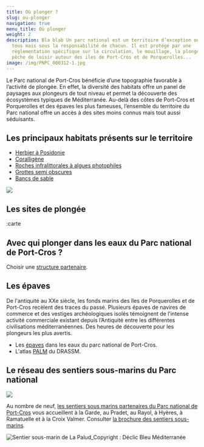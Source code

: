 ```yaml
---
title: Où plonger ?
slug: ou-plonger
navigation: true
menu_title: Où plonger
weight: 2
description: Bla blab Un parc national est un territoire d’exception ouvert à
  tous mais sous la responsabilité de chacun. Il est protégé par une
  réglementation spécifique sur la circulation, le mouillage, la plongée et la
  pêche de loisir autour des iles de Port-Cros et de Porquerolles...
image: /img/PNPC_000312-1.jpg
---
```

Le Parc national de Port-Cros bénéficie d’une topographie favorable à l’activité de plongée. En effet, la diversité des habitats offre un panel de paysages aux plongeurs de tout niveau et permet la découverte des écosystèmes typiques de Méditerranée. Au-delà des côtes de Port-Cros et Porquerolles et des épaves les plus fameuses, l’ensemble du territoire du Parc national offre un accès à des sites moins connus mais tout aussi séduisants.

## Les principaux habitats présents sur le territoire

* [Herbier à Posidonie](https://inpn.mnhn.fr/habitat/cd_hab/9270)
* [Coralligène](https://inpn.mnhn.fr/habitat/cd_hab/9154)
* [Roches infralittorales à algues photophiles](https://inpn.mnhn.fr/habitat/cd_hab/9266)
* [Grottes semi obscures](https://inpn.mnhn.fr/habitat/cd_hab/9284)
* [Bancs de sable](https://inpn.mnhn.fr/habitat/cd_hab/1173/tab/description)

![](/img/CAPEL_Biocenoses.jpeg)

## Les sites de plongée


:carte
          

## Avec qui plonger dans les eaux du Parc national de Port-Cros ?

Choisir une [structure partenaire](https://capel.portcros-parcnational.fr/partenaires).

## Les épaves

De l'antiquité au XXe siècle, les fonds marins des îles de Porquerolles et de  Port-Cros recèlent des traces du passé.
Plusieurs épaves de navires de commerce et des vestiges archéologiques isolés témoignent de l’intense activité commerciale existant depuis l’Antiquité entre les différentes civilisations méditerranéennes. Des heures de découverte pour les plongeurs les plus avertis.

* Les [épaves](http://www.portcros-parcnational.fr/fr/des-connaissances/patrimoine-culturel/les-epaves) dans les eaux du parc national de Port-Cros.
* L'atlas [PALM](http://www.atlaspalm.fr/index.html) du DRASSM.

## Le réseau des sentiers sous-marins du Parc national

![](/img/CARTE_sentiers-sous-marin_red.jpg)

Au nombre de neuf, [les sentiers sous marins partenaires du Parc national de Port-Cros](http://www.portcros-parcnational.fr/fr/des-decouvertes/une-destination-dexception/des-decouvertes-en-toutes-saisons/les-sentiers-sous) vous accueillent à la Garde, au Pradet, au Rayol, à Hyères, à Ramatuelle et à la Croix Valmer. Consulter [la brochure des sentiers sous-marins](https://fr.calameo.com/read/000318363320cc568f95e).

![](/img/PNPC_004024red.jpg "Sentier sous-marin de La Palud_Copyright : Déclic Bleu Méditerranée")
